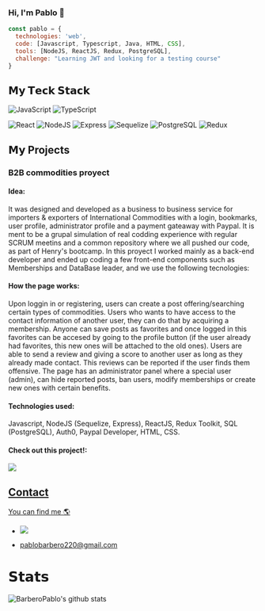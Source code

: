 ### Hi, I'm Pablo 👋

```javascript
const pablo = {
  technologies: 'web',
  code: [Javascript, Typescript, Java, HTML, CSS],
  tools: [NodeJS, ReactJS, Redux, PostgreSQL],
  challenge: "Learning JWT and looking for a testing course"
}
```

## 𝗠𝘆 𝗧𝗲𝗰𝗸 𝗦𝘁𝗮𝗰𝗸
![JavaScript](https://img.shields.io/badge/-JavaScript-%23F7DF1C?style=for-the-badge&logo=javascript&logoColor=000000&labelColor=%23F7DF1C&color=%23FFCE5A)
![TypeScript](https://img.shields.io/badge/-TypeScript-007ACC?style=for-the-badge&logo=typescript&logoColor=white)

![React](https://img.shields.io/badge/-React-%23282C34?style=for-the-badge&logo=react)
![NodeJS](https://img.shields.io/badge/Node.js-43853D?style=for-the-badge&logo=node.js&logoColor=white)
![Express](https://img.shields.io/badge/Express.js-404D59?style=for-the-badge)
![Sequelize](https://img.shields.io/badge/sequelize-323330?style=for-the-badge&logo=sequelize&logoColor=blue)
![PostgreSQL](https://img.shields.io/badge/PostgreSQL-316192?style=for-the-badge&logo=postgresql&logoColor=white)
![Redux](https://img.shields.io/badge/Redux-593D88?style=for-the-badge&logo=redux&logoColor=white)

## 𝗠𝘆 Projects

### B2B commodities proyect

#### Idea:
It was designed and developed as a business to business service for importers & exporters of International Commodities with a login, bookmarks, user profile, administrator profile and a payment gateaway with Paypal. It is ment to be a grupal simulation of real codding experience with regular SCRUM meetins and a common repository where we all pushed our code, as part of Henry's bootcamp. In this proyect I worked mainly as a back-end developer and ended up coding a few front-end components such as Memberships and  DataBase leader, and we use the following tecnologies:

#### How the page works:
Upon loggin in or registering, users can create a post offering/searching certain types of commodities. 
Users who wants to have access to the contact information of another user, they can do that by acquiring a membership.
Anyone can save posts as favorites and once logged in this favorites can be accesed by going to the profile button (if the user already had favorites, this new ones will be attached to the old ones).
Users are able to send a review and giving a score to another user as long as they already made contact. This reviews can be reported if the user finds them offensive.
The page has an administrator panel where a special user (admin), can hide reported posts, ban users, modify memberships or create new ones with certain benefits.

#### Technologies used: 
Javascript, NodeJS (Sequelize, Express), ReactJS, Redux Toolkit, SQL (PostgreSQL), Auth0, Paypal Developer, HTML, CSS.

#### Check out this project!:
<a href="https://github.com/BarberoPablo/Commodities-Project"><img src="https://img.shields.io/badge/GitHub-100000?style=for-the-badge&logo=github&logoColor=white">

## Contact
You can find me 🌎
- <a href="https://www.linkedin.com/in/pablo-barbero-076720205"><img src="https://img.shields.io/badge/LinkedIn-%230077B5.svg?&style=flat-square&logo=linkedin&logoColor=white">

- pablobarbero220@gmail.com

# 𝗦𝘁𝗮𝘁𝘀

![BarberoPablo's github stats](https://github-readme-stats.vercel.app/api?username=BarberoPablo&show_icons=true&theme=dracula)
